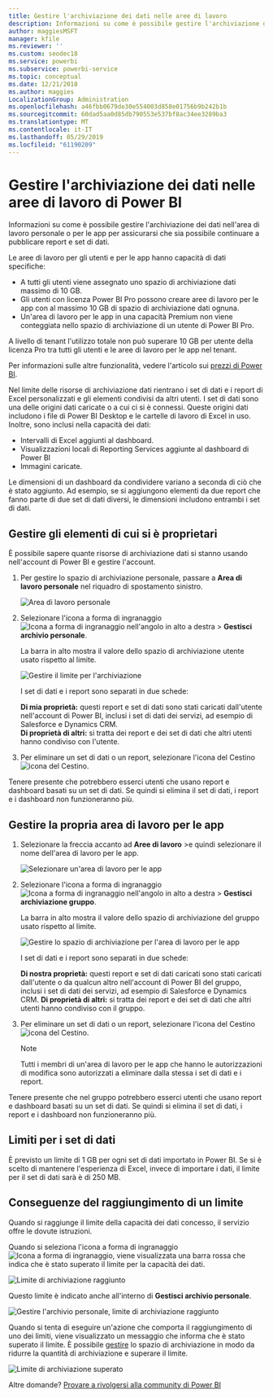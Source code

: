 ```yaml
---
title: Gestire l'archiviazione dei dati nelle aree di lavoro
description: Informazioni su come è possibile gestire l'archiviazione dei dati nell'area di lavoro personale o per le app per assicurarsi che sia possibile continuare a pubblicare report e set di dati.
author: maggiesMSFT
manager: kfile
ms.reviewer: ''
ms.custom: seodec18
ms.service: powerbi
ms.subservice: powerbi-service
ms.topic: conceptual
ms.date: 12/21/2018
ms.author: maggies
LocalizationGroup: Administration
ms.openlocfilehash: a46fbb0679de30e554003d858e01756b9b242b1b
ms.sourcegitcommit: 60dad5aa0d85db790553e537bf8ac34ee3289ba3
ms.translationtype: MT
ms.contentlocale: it-IT
ms.lasthandoff: 05/29/2019
ms.locfileid: "61190209"
---
```

# <a name="manage-data-storage-in-power-bi-workspaces"></a>Gestire l'archiviazione dei dati nelle aree di lavoro di Power BI

Informazioni su come è possibile gestire l'archiviazione dei dati nell'area di lavoro personale o per le app per assicurarsi che sia possibile continuare a pubblicare report e set di dati.

Le aree di lavoro per gli utenti e per le app hanno capacità di dati specifiche:

* A tutti gli utenti viene assegnato uno spazio di archiviazione dati massimo di 10 GB.
* Gli utenti con licenza Power BI Pro possono creare aree di lavoro per le app con al massimo 10 GB di spazio di archiviazione dati ognuna.
* Un'area di lavoro per le app in una capacità Premium non viene conteggiata nello spazio di archiviazione di un utente di Power BI Pro.

A livello di tenant l'utilizzo totale non può superare 10 GB per utente della licenza Pro tra tutti gli utenti e le aree di lavoro per le app nel tenant.

Per informazioni sulle altre funzionalità, vedere l'articolo sui [prezzi di Power BI](https://powerbi.microsoft.com/pricing).

Nel limite delle risorse di archiviazione dati rientrano i set di dati e i report di Excel personalizzati e gli elementi condivisi da altri utenti. I set di dati sono una delle origini dati caricate o a cui ci si è connessi. Queste origini dati includono i file di Power BI Desktop e le cartelle di lavoro di Excel in uso. Inoltre, sono inclusi nella capacità dei dati:

* Intervalli di Excel aggiunti al dashboard.
* Visualizzazioni locali di Reporting Services aggiunte al dashboard di Power BI
* Immagini caricate.

Le dimensioni di un dashboard da condividere variano a seconda di ciò che è stato aggiunto. Ad esempio, se si aggiungono elementi da due report che fanno parte di due set di dati diversi, le dimensioni includono entrambi i set di dati.

<a name="manage"/>

## <a name="manage-items-you-own"></a>Gestire gli elementi di cui si è proprietari

È possibile sapere quante risorse di archiviazione dati si stanno usando nell'account di Power BI e gestire l'account.

1. Per gestire lo spazio di archiviazione personale, passare a **Area di lavoro personale** nel riquadro di spostamento sinistro.
   
    ![Area di lavoro personale](media/service-admin-manage-your-data-storage-in-power-bi/pbi_myworkspace.png)
2. Selezionare l'icona a forma di ingranaggio ![Icona a forma di ingranaggio](media/service-admin-manage-your-data-storage-in-power-bi/pbi_gearicon.png) nell'angolo in alto a destra \> **Gestisci archivio personale**.
   
    La barra in alto mostra il valore dello spazio di archiviazione utente usato rispetto al limite.
   
    ![Gestire il limite per l'archiviazione](media/service-admin-manage-your-data-storage-in-power-bi/pbi_persnlstorage.png)
   
    I set di dati e i report sono separati in due schede:
   
    **Di mia proprietà:** questi report e set di dati sono stati caricati dall'utente nell'account di Power BI, inclusi i set di dati dei servizi, ad esempio di Salesforce e Dynamics CRM.  
    **Di proprietà di altri:** si tratta dei report e dei set di dati che altri utenti hanno condiviso con l'utente.
1. Per eliminare un set di dati o un report, selezionare l'icona del Cestino ![icona del Cestino](media/service-admin-manage-your-data-storage-in-power-bi/pbi_deleteicon.png).

Tenere presente che potrebbero esserci utenti che usano report e dashboard basati su un set di dati. Se quindi si elimina il set di dati, i report e i dashboard non funzioneranno più.

## <a name="manage-your-app-workspace"></a>Gestire la propria area di lavoro per le app
1. Selezionare la freccia accanto ad **Aree di lavoro** \>e quindi selezionare il nome dell'area di lavoro per le app.
   
    ![Selezionare un'area di lavoro per le app](media/service-admin-manage-your-data-storage-in-power-bi/pbi_groupworkspaces.png)
2. Selezionare l'icona a forma di ingranaggio ![Icona a forma di ingranaggio](media/service-admin-manage-your-data-storage-in-power-bi/pbi_gearicon.png) nell'angolo in alto a destra \>  **Gestisci archiviazione gruppo**.
   
    La barra in alto mostra il valore dello spazio di archiviazione del gruppo usato rispetto al limite.
   
    ![Gestire lo spazio di archiviazione per l'area di lavoro per le app](media/service-admin-manage-your-data-storage-in-power-bi/pbi_groupstorage.png)
   
    I set di dati e i report sono separati in due schede:
   
    **Di nostra proprietà:** questi report e set di dati caricati sono stati caricati dall'utente o da qualcun altro nell'account di Power BI del gruppo, inclusi i set di dati dei servizi, ad esempio di Salesforce e Dynamics CRM.
    **Di proprietà di altri:** si tratta dei report e dei set di dati che altri utenti hanno condiviso con il gruppo.
3. Per eliminare un set di dati o un report, selezionare l'icona del Cestino ![icona del Cestino](media/service-admin-manage-your-data-storage-in-power-bi/pbi_deleteicon.png).
   
   > [!NOTE]
   > Tutti i membri di un'area di lavoro per le app che hanno le autorizzazioni di modifica sono autorizzati a eliminare dalla stessa i set di dati e i report.
   > 
   > 

Tenere presente che nel gruppo potrebbero esserci utenti che usano report e dashboard basati su un set di dati. Se quindi si elimina il set di dati, i report e i dashboard non funzioneranno più.

## <a name="dataset-limits"></a>Limiti per i set di dati
È previsto un limite di 1 GB per ogni set di dati importato in Power BI. Se si è scelto di mantenere l'esperienza di Excel, invece di importare i dati, il limite per il set di dati sarà è di 250 MB.

## <a name="what-happens-when-you-reach-a-limit"></a>Conseguenze del raggiungimento di un limite
Quando si raggiunge il limite della capacità dei dati concesso, il servizio offre le dovute istruzioni. 

Quando si seleziona l'icona a forma di ingranaggio ![Icona a forma di ingranaggio](media/service-admin-manage-your-data-storage-in-power-bi/pbi_gearicon.png), viene visualizzata una barra rossa che indica che è stato superato il limite per la capacità dei dati.

![Limite di archiviazione raggiunto](media/service-admin-manage-your-data-storage-in-power-bi/manage-storage-limit.png)

Questo limite è indicato anche all'interno di **Gestisci archivio personale**.

 ![Gestire l'archivio personale, limite di archiviazione raggiunto](media/service-admin-manage-your-data-storage-in-power-bi/manage-storage-limit2.png)

 Quando si tenta di eseguire un'azione che comporta il raggiungimento di uno dei limiti, viene visualizzato un messaggio che informa che è stato superato il limite. È possibile [gestire](#manage) lo spazio di archiviazione in modo da ridurre la quantità di archiviazione e superare il limite.

 ![Limite di archiviazione superato](media/service-admin-manage-your-data-storage-in-power-bi/powerbi-pro-over-limit.png)

 Altre domande? [Provare a rivolgersi alla community di Power BI](http://community.powerbi.com/)

